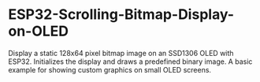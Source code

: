 # ESP32-Scrolling-Bitmap-Display-on-OLED
Display a static 128x64 pixel bitmap image on an SSD1306 OLED with ESP32. Initializes the display and draws a predefined binary image. A basic example for showing custom graphics on small OLED screens.
